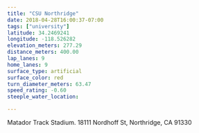 ```yaml
---
title: "CSU Northridge"
date: 2018-04-28T16:00:37-07:00
tags: ["university"]
latitude: 34.2469241
longitude: -118.526282
elevation_meters: 277.29
distance_meters: 400.00
lap_lanes: 9
home_lanes: 9
surface_type: artificial
surface_color: red
turn_diameter_meters: 63.47
speed_rating: -0.60
steeple_water_location:

---
```

Matador Track Stadium. 18111 Nordhoff St, Northridge, CA 91330
<!--more-->
